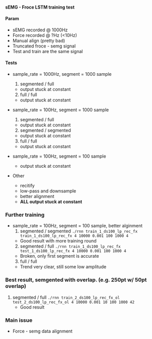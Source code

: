 #### sEMG - Froce LSTM training test


#### Param
* sEMG recorded @ 1000Hz
* Force recorded @ ?Hz (<10Hz)
* Manual align (pretty bad)
* Truncated froce - semg signal
* Test and train are the same signal


#### Tests
* sample_rate = 1000Hz, segment = 1000 sample
  1. segmented / full
    * output stuck at constant
  2. full / full
    * output stuck at constant
* sample_rate = 100Hz, segment = 1000 sample 
  1. segmented / full
    * output stuck at constant
  2. segmented / segmented
    * output stuck at constant    
  3. full / full
    * output stuck at constant    
* sample_rate = 100Hz, segment = 100 sample 
  * output stuck at constant

* Other
  * recitify
  * low-pass and downsample
  * better alignment
  * **ALL output stuck at constant**


### Further training
* sample_rate = 100Hz, segment = 100 sample, better alginment
  1. segmented / segmented `./rnn train_1_ds100_lp_rec_fx train_1_ds100_lp_rec_fx 4 10000 0.001 100 1000 4`
    * Good result with more training round
  2. segmented / full `./rnn train_1_ds100_lp_rec_fx test_1_ds100_lp_rec_fx 4 10000 0.001 100 1000 4`
    * Broken, only first segment is accurate
  3. full / full
    * Trend very clear, still some low amplitude

### Best result, semgented with overlap. (e.g. 250pt w/ 50pt overlap)
  1. segmented / full `./rnn train_2_ds100_lp_rec_fx_ol test_2_ds100_lp_rec_fx_ol 4 10000 0.001 10 100 1000 42`
     * Good result

### Main issue
* Force - semg data alignment
